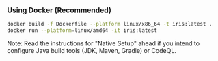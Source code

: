 ### Using Docker (Recommended)

```bash
docker build -f Dockerfile --platform linux/x86_64 -t iris:latest .
docker run --platform=linux/amd64 -it iris:latest
```

Note: Read the instructions for "Native Setup" ahead if you intend to configure Java build tools (JDK, Maven, Gradle) or CodeQL.
